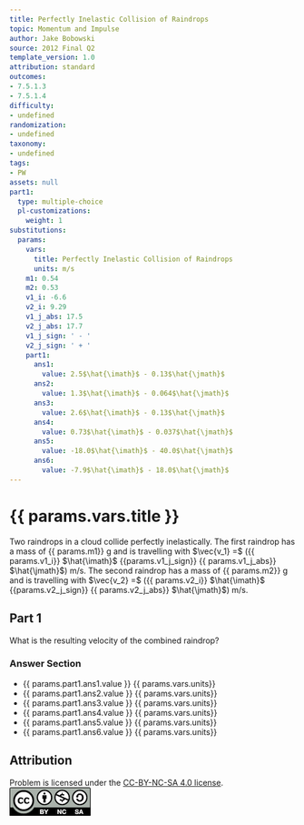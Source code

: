 ```yaml
---
title: Perfectly Inelastic Collision of Raindrops
topic: Momentum and Impulse
author: Jake Bobowski
source: 2012 Final Q2
template_version: 1.0
attribution: standard
outcomes:
- 7.5.1.3
- 7.5.1.4
difficulty:
- undefined
randomization:
- undefined
taxonomy:
- undefined
tags:
- PW
assets: null
part1:
  type: multiple-choice
  pl-customizations:
    weight: 1
substitutions:
  params:
    vars:
      title: Perfectly Inelastic Collision of Raindrops
      units: m/s
    m1: 0.54
    m2: 0.53
    v1_i: -6.6
    v2_i: 9.29
    v1_j_abs: 17.5
    v2_j_abs: 17.7
    v1_j_sign: ' - '
    v2_j_sign: ' + '
    part1:
      ans1:
        value: 2.5$\hat{\imath}$ - 0.13$\hat{\jmath}$
      ans2:
        value: 1.3$\hat{\imath}$ - 0.064$\hat{\jmath}$
      ans3:
        value: 2.6$\hat{\imath}$ - 0.13$\hat{\jmath}$
      ans4:
        value: 0.73$\hat{\imath}$ - 0.037$\hat{\jmath}$
      ans5:
        value: -18.0$\hat{\imath}$ - 40.0$\hat{\jmath}$
      ans6:
        value: -7.9$\hat{\imath}$ - 18.0$\hat{\jmath}$
---
```

# {{ params.vars.title }}
Two raindrops in a cloud collide perfectly inelastically. The first raindrop has a mass of {{ params.m1}} g and is travelling with $\vec{v_1} =$ ({{ params.v1_i}} $\hat{\imath}$ {{params.v1_j_sign}} {{ params.v1_j_abs}} $\hat{\jmath}$) m/s.
The second raindrop has a mass of {{ params.m2}} g and is travelling with $\vec{v_2} =$ ({{ params.v2_i}} $\hat{\imath}$ {{params.v2_j_sign}} {{ params.v2_j_abs}} $\hat{\jmath}$) m/s.
## Part 1

What is the resulting velocity of the combined raindrop?

### Answer Section

- {{ params.part1.ans1.value }} {{ params.vars.units}}
- {{ params.part1.ans2.value }} {{ params.vars.units}}
- {{ params.part1.ans3.value }} {{ params.vars.units}}
- {{ params.part1.ans4.value }} {{ params.vars.units}}
- {{ params.part1.ans5.value }} {{ params.vars.units}}
- {{ params.part1.ans6.value }} {{ params.vars.units}}

## Attribution

Problem is licensed under the [CC-BY-NC-SA 4.0 license](https://creativecommons.org/licenses/by-nc-sa/4.0/).<br> ![The Creative Commons 4.0 license requiring attribution-BY, non-commercial-NC, and share-alike-SA license.](https://raw.githubusercontent.com/firasm/bits/master/by-nc-sa.png)
